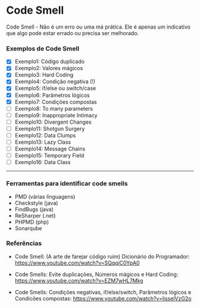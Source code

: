 <h1>Code Smell</h1>

<p>Code Smell - Não é um erro ou uma má prática. Ele é apenas um 
indicativo que algo pode estar errado ou precisa ser melhorado.
</p>

<h3>Exemplos de Code Smell</h3>

- [x] Exemplo1: Código duplicado
- [x] Exemplo2: Valores mágicos
- [x] Exemplo3: Hard Coding
- [x] Exemplo4: Condição negativa (!)
- [x] Exemplo5: if/else ou switch/case 
- [x] Exemplo6: Parâmetros lógicos
- [x] Exemplo7: Condições compostas
- [ ] Exemplo8: To many parameters
- [ ] Exemplo9: Inappropriate Intimacy
- [ ] Exemplo10: Divergent Changes
- [ ] Exemplo11: Shotgun Surgery
- [ ] Exemplo12: Data Clumps
- [ ] Exemplo13: Lazy Class
- [ ] Exemplo14: Message Chains
- [ ] Exemplo15: Temporary Field
- [ ] Exemplo16: Data Class

---

<h3>Ferramentas para identificar code smells</h3>

- PMD (várias linguagens) 
- Checkstyle (java) 
- FindBugs (java)
- ReSharper (.net) 
- PHPMD (php)
- Sonarqube

<h3>Referências</h3>

- Code Smell: (A arte de farejar código ruim) Dicionário do Programador: https://www.youtube.com/watch?v=SQqqiC0YpA0

- Code Smells: Evite duplicações, Números mágicos e Hard Coding: https://www.youtube.com/watch?v=EZM7wHL7Mkg

- Code Smells: Condições negativas, if/else/switch, Parâmetros lógicos e Condicões compostas: https://www.youtube.com/watch?v=lisselVzG2o
